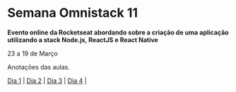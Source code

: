 # Semana Omnistack 11 
**Evento online da Rocketseat abordando sobre a criação de uma aplicação utilizando a stack Node.js, ReactJS e React Native**

23 a 19 de Março 

Anotações das aulas.

[Dia 1](./anotacoes/dia1.md) | 
[Dia 2](./anotacoes/dia2.md) |
[Dia 3](./anotacoes/dia3.md) |
[Dia 4](./anotacoes/dia4.md) |